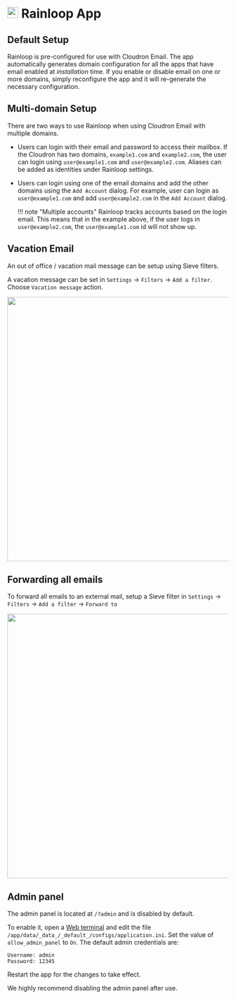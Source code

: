 # <img src="/documentation/img/rainloop-logo.png" width="25px"> Rainloop App

## Default Setup

Rainloop is pre-configured for use with Cloudron Email. The app automatically
generates domain configuration for all the apps that have email enabled at
_installation_ time. If you enable or disable email on one or more domains,
simply reconfigure the app and it will re-generate the necessary configuration.

## Multi-domain Setup

There are two ways to use Rainloop when using Cloudron Email with multiple
domains.

* Users can login with their email and password to access their mailbox. If the
  Cloudron has two domains, `example1.com` and `example2.com`, the user can login
  using `user@example1.com` and `user@example2.com`. Aliases can be added as identities
  under Rainloop settings.

* Users can login using one of the email domains and add the other domains
  using the `Add Account` dialog. For example, user can login as `user@example1.com`
  and add `user@example2.com` in the `Add Account` dialog.

    !!! note "Multiple accounts"
        Rainloop tracks accounts based on the login email. This means
        that in the example above, if the user logs in `user@example2.com`, the
        `user@example1.com` id will not show up.

## Vacation Email

An out of office / vacation mail message can be setup using Sieve filters.

A vacation message can be set in `Settings` -> `Filters` -> `Add a filter`. Choose
`Vacation message` action.

<center>
<img src="/documentation/img/email-vacation-message-rainloop.png" class="shadow" width="600px">
</center>

## Forwarding all emails

To forward all emails to an external mail, setup a Sieve filter in
`Settings` -> `Filters` -> `Add a filter` -> `Forward to`

<center>
<img src="/documentation/img/forward-all-emails-rainloop.png" class="shadow" width="600px">
</center>

## Admin panel

The admin panel is located at `/?admin` and is disabled by default.

To enable it, open a [Web terminal](apps/#web-terminal)
and edit the file `/app/data/_data_/_default_/configs/application.ini`.
Set the value of `allow_admin_panel` to `On`. The default admin credentials
are:

    Username: admin
    Password: 12345


Restart the app for the changes to take effect.

We highly recommend disabling the admin panel after use. 
